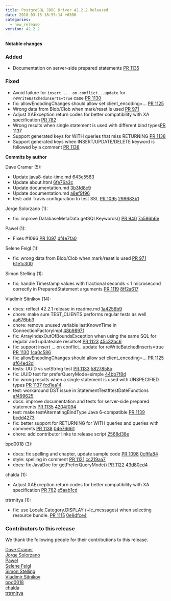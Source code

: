 ```yaml
---
title: PostgreSQL JDBC Driver 42.2.2 Released
date: 2018-03-15 18:55:14 +0300
categories:
  - new_release
version: 42.2.2
---
```

**Notable changes**

### Added
- Documentation on server-side prepared statements [PR 1135](https://github.com/pgjdbc/pgjdbc/pull/1135)

### Fixed
- Avoid failure for `insert ... on conflict...update` for `reWriteBatchedInserts=true` case [PR 1130](https://github.com/pgjdbc/pgjdbc/pull/1130)
- fix: allowEncodingChanges should allow set client_encoding=... [PR 1125](https://github.com/pgjdbc/pgjdbc/pull/1125)
- Wrong data from Blob/Clob when mark/reset is used [PR 971](https://github.com/pgjdbc/pgjdbc/pull/971)
- Adjust XAException return codes for better compatibility with XA specification [PR 782](https://github.com/pgjdbc/pgjdbc/pull/782)
- Wrong results when single statement is used with different bind types[PR 1137](https://github.com/pgjdbc/pgjdbc/pull/1137)
- Support generated keys for WITH queries that miss RETURNING [PR 1138](https://github.com/pgjdbc/pgjdbc/pull/1138)
- Support generated keys when INSERT/UPDATE/DELETE keyword is followed by a comment [PR 1138](https://github.com/pgjdbc/pgjdbc/pull/1138)


<!--more-->

**Commits by author**

Dave Cramer (5):

* Update java8-date-time.md [643e5583](https://github.com/pgjdbc/pgjdbc/commit/643e5583fe34c28602af21eb766acbc56a7b26d7)
* Update about.html [6fe76a3c](https://github.com/pgjdbc/pgjdbc/commit/6fe76a3c9289c78b2a8875e101020747584c36a7)
* Update documentation.md [3b3fd8c9](https://github.com/pgjdbc/pgjdbc/commit/3b3fd8c90a4bdcde101f45ae255ca2fe30bac338)
* Update documentation.md [a8ef9f96](https://github.com/pgjdbc/pgjdbc/commit/a8ef9f96feb02246a3d7967ada2ffe146778f7ed)
* test: add Travis configuration to test SSL [PR 1095](https://github.com/pgjdbc/pgjdbc/pull/1095) [298683b1](https://github.com/pgjdbc/pgjdbc/commit/298683b1bd11a4b16cdba861c8ca93134cfb037b)

Jorge Solorzano (1):

* fix: improve DatabaseMetaData.getSQLKeywords() [PR 940](https://github.com/pgjdbc/pgjdbc/pull/940) [7a586b6e](https://github.com/pgjdbc/pgjdbc/commit/7a586b6e492e8911a928d50113a68569981fa731)

Pawel (1):

* Fixes #1096 [PR 1097](https://github.com/pgjdbc/pgjdbc/pull/1097) [df4e7fa0](https://github.com/pgjdbc/pgjdbc/commit/df4e7fa07c205e12f7fe5e3c80ab90ea63c1bc17)

Selene Feigl (1):

* fix: wrong data from Blob/Clob when mark/reset is used [PR 971](https://github.com/pgjdbc/pgjdbc/pull/971) [61e1c300](https://github.com/pgjdbc/pgjdbc/commit/61e1c300fb52237b05b7649d61603dd339fbdd9b)

Simon Stelling (1):

* fix: handle Timestamp values with fractional seconds < 1 microsecond correctly in PreparedStatement arguments [PR 1119](https://github.com/pgjdbc/pgjdbc/pull/1119) [8ff2a617](https://github.com/pgjdbc/pgjdbc/commit/8ff2a617c8a153eb364d8b762102b6b6b1cb53f8)

Vladimir Sitnikov (14):

* docs: reflect 42.2.1 release in readme.md [1a4256b9](https://github.com/pgjdbc/pgjdbc/commit/1a4256b973da36c0fc42f0268e58e1535073247b)
* chore: make sure TEST_CLIENTS performs regular tests as well [aa676bb3](https://github.com/pgjdbc/pgjdbc/commit/aa676bb39117dc47cbd51a236b232227e9128220)
* chore: remove unused variable lastKnownTime in ConnectionFactoryImpl [48b98971](https://github.com/pgjdbc/pgjdbc/commit/48b98971d085a7988b67a31cf5ff9fb52c5534e5)
* fix: ArrayIndexOutOfBoundsException when using the same SQL for regular and updateable resultset [PR 1123](https://github.com/pgjdbc/pgjdbc/pull/1123) [45c32bc6](https://github.com/pgjdbc/pgjdbc/commit/45c32bc6af2e140ff86dabd718344c74fc244394)
* fix: support insert ... on conflict...update for reWriteBatchedInserts=true [PR 1130](https://github.com/pgjdbc/pgjdbc/pull/1130) [1ca0c586](https://github.com/pgjdbc/pgjdbc/commit/1ca0c5864a8b6c575b32aee03e2e1e8848fee143)
* fix: allowEncodingChanges should allow set client_encoding=... [PR 1125](https://github.com/pgjdbc/pgjdbc/pull/1125) [af64ed2d](https://github.com/pgjdbc/pgjdbc/commit/af64ed2dac035c621b4aec4a0471730457725194)
* tests: UUID vs setString test [PR 1133](https://github.com/pgjdbc/pgjdbc/pull/1133) [5827858b](https://github.com/pgjdbc/pgjdbc/commit/5827858ba5b72b519feb86fc65301a7bffa10c4d)
* fix: UUID test for preferQueryMode=simple [44bb7f8d](https://github.com/pgjdbc/pgjdbc/commit/44bb7f8d66829705bf46a6cfcad8a179eb14e441)
* fix: wrong results when a single statement is used with UNSPECIFIED types [PR 1137](https://github.com/pgjdbc/pgjdbc/pull/1137) [fcd1ea14](https://github.com/pgjdbc/pgjdbc/commit/fcd1ea14545a113fe4a124e17132824e279f572e)
* test: workaround DST issue in StatementTest#testDateFunctions [af499625](https://github.com/pgjdbc/pgjdbc/commit/af499625fb99043fe0bf605ec4b23f3dd64c18d7)
* docs: improve documentation and tests for server-side prepared statements [PR 1135](https://github.com/pgjdbc/pgjdbc/pull/1135) [4204f094](https://github.com/pgjdbc/pgjdbc/commit/4204f09446edbc7caaecb4c8cd7c8f78abd9344e)
* test: make testAlternatingBindType Java 6-compatible [PR 1139](https://github.com/pgjdbc/pgjdbc/pull/1139) [bcdd4273](https://github.com/pgjdbc/pgjdbc/commit/bcdd4273bba7ae6b3348d47d4cdeb72e941d5acc)
* fix: better support for RETURNING for WITH queries and queries with comments [PR 1138](https://github.com/pgjdbc/pgjdbc/pull/1138) [04e76661](https://github.com/pgjdbc/pgjdbc/commit/04e76661586b54157a1220552c005569231388a9)
* chore: add contributor links to release script [2568d38e](https://github.com/pgjdbc/pgjdbc/commit/2568d38e5ff7c9b23f92011c7dc936c307f53008)

bpd0018 (3):

* docs: fix spelling and chapter, update sample code [PR 1098](https://github.com/pgjdbc/pgjdbc/pull/1098) [0cfffa84](https://github.com/pgjdbc/pgjdbc/commit/0cfffa841b9b8d2040fe6c576aa77edfd399bbc0)
* style: spelling in comment [PR 1121](https://github.com/pgjdbc/pgjdbc/pull/1121) [cc219aa7](https://github.com/pgjdbc/pgjdbc/commit/cc219aa79b37f03432db4fe61e06b5f27fcb7f83)
* docs: fix JavaDoc for getPreferQueryMode() [PR 1122](https://github.com/pgjdbc/pgjdbc/pull/1122) [43d80cd4](https://github.com/pgjdbc/pgjdbc/commit/43d80cd48a54ea91868d15bd2f3806b467519883)

chalda (1):

* Adjust XAException return codes for better compatibility with XA specification [PR 782](https://github.com/pgjdbc/pgjdbc/pull/782) [e5aab1cd](https://github.com/pgjdbc/pgjdbc/commit/e5aab1cd3e49051f46298d8f1fd9f66af1731299)

trtrmitya (1):

* fix: use Locale.Category.DISPLAY (~lc_messages) when selecting resource bundle. [PR 1115](https://github.com/pgjdbc/pgjdbc/pull/1115) [0e9dfce4](https://github.com/pgjdbc/pgjdbc/commit/0e9dfce42c80391d0eefa830600e0ac4c1baae50)

<a name="contributors_{{ page.version }}"></a>
### Contributors to this release

We thank the following people for their contributions to this release.

[Dave Cramer](davec@postgresintl.com)  
[Jorge Solorzano](https://github.com/jorsol)  
[Pawel](https://github.com/veselov)  
[Selene Feigl](https://github.com/sfeigl)  
[Simon Stelling](https://github.com/stellingsimon)  
[Vladimir Sitnikov](https://github.com/vlsi)  
[bpd0018](https://github.com/bpd0018)  
[chalda](https://github.com/ochaloup)  
[trtrmitya](https://github.com/trtrmitya)  
